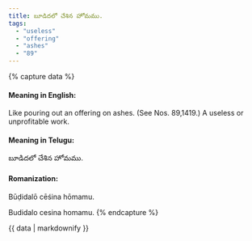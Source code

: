 ```yaml
---
title: బూడిదలో చేశిన హోమము.
tags:
  - "useless"
  - "offering"
  - "ashes"
  - "89"
---
```


{% capture data %}
#### Meaning in English:
Like pouring out an offering on ashes.
(See Nos. 89,1419.)
A useless or unprofitable work.

#### Meaning in Telugu:
బూడిదలో చేశిన హోమము.

#### Romanization:
Būḍidalō cēśina hōmamu.

Budidalo cesina homamu.
{% endcapture %}

{{ data | markdownify }}


